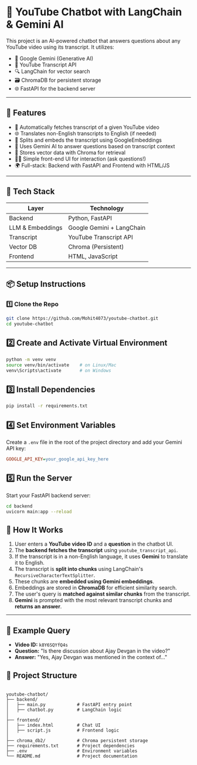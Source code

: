 # 🎥 YouTube Chatbot with LangChain & Gemini AI

This project is an AI-powered chatbot that answers questions about any YouTube video using its transcript. It utilizes:
- 🧠 Google Gemini (Generative AI)
- 🧾 YouTube Transcript API
- 🔍 LangChain for vector search
- 🗃️ ChromaDB for persistent storage
- 🌐 FastAPI for the backend server

---

## 🚀 Features

- 🔎 Automatically fetches transcript of a given YouTube video
- 🌐 Translates non-English transcripts to English (if needed)
- 🧱 Splits and embeds the transcript using GoogleEmbeddings
- 🧠 Uses Gemini AI to answer questions based on transcript context
- 💾 Stores vector data with Chroma for retrieval
- 🧑‍💻 Simple front-end UI for interaction (ask questions!)
- 🌍 Full-stack: Backend with FastAPI and Frontend with HTML/JS

---

## 🧰 Tech Stack

| Layer         | Technology              |
|--------------|--------------------------|
| Backend       | Python, FastAPI         |
| LLM & Embeddings | Google Gemini + LangChain |
| Transcript    | YouTube Transcript API |
| Vector DB     | Chroma (Persistent)     |
| Frontend      | HTML, JavaScript        |

---

## 📦 Setup Instructions

### 1️⃣ Clone the Repo
```bash
git clone https://github.com/Mohit4073/youtube-chatbot.git
cd youtube-chatbot
```

## 2️⃣ Create and Activate Virtual Environment

```bash
python -m venv venv
source venv/bin/activate    # on Linux/Mac
venv\Scripts\activate       # on Windows
```

## 3️⃣ Install Dependencies

```bash
pip install -r requirements.txt
```

## 4️⃣ Set Environment Variables

Create a `.env` file in the root of the project directory and add your Gemini API key:

```ini
GOOGLE_API_KEY=your_google_api_key_here
```

## 5️⃣ Run the Server

Start your FastAPI backend server:

```bash
cd backend
uvicorn main:app --reload
```

## 💬 How It Works

1. User enters a **YouTube video ID** and a **question** in the chatbot UI.
2. The **backend fetches the transcript** using `youtube_transcript_api`.
3. If the transcript is in a non-English language, it uses **Gemini** to translate it to English.
4. The transcript is **split into chunks** using LangChain's `RecursiveCharacterTextSplitter`.
5. These chunks are **embedded using Gemini embeddings**.
6. Embeddings are stored in **ChromaDB** for efficient similarity search.
7. The user's query is **matched against similar chunks** from the transcript.
8. **Gemini** is prompted with the most relevant transcript chunks and **returns an answer**.

---

## 🧪 Example Query

- **Video ID:** `k8Y6SQYfQ4s`  
- **Question:** "Is there discussion about Ajay Devgan in the video?"  
- **Answer:** "Yes, Ajay Devgan was mentioned in the context of..."

## 📂 Project Structure

<pre><code>
youtube-chatbot/
├── backend/
│   ├── main.py            # FastAPI entry point
│   ├── chatbot.py         # LangChain logic
│
├── frontend/
│   ├── index.html         # Chat UI
│   ├── script.js          # Frontend logic
│
├── chroma_db2/            # Chroma persistent storage
├── requirements.txt       # Project dependencies
├── .env                   # Environment variables
└── README.md              # Project documentation
</code></pre>
